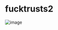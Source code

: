 # fucktrusts2

![image](https://user-images.githubusercontent.com/80011252/199061027-b04f2565-3ebb-4002-9a9d-9f6a504d4109.png)

